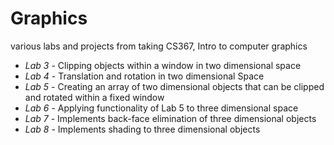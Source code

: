 # Graphics
various labs and projects from taking CS367, Intro to computer graphics

+ *Lab 3* - Clipping objects within  a window in two dimensional space
+ *Lab 4* - Translation and rotation in two dimensional Space
+ *Lab 5* - Creating an array of two dimensional objects that can be clipped and rotated within a fixed window
+ *Lab 6* - Applying functionality of Lab 5 to three dimensional space
+ *Lab 7* - Implements back-face elimination of three dimensional objects
+ *Lab 8* - Implements shading to three dimensional objects
